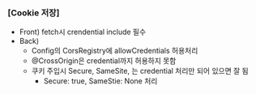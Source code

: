 ### [Cookie 저장]
- Front) fetch시 crendential include 필수
- Back)
  - Config의 CorsRegistry에 allowCredentials 허용처리
  - @CrossOrigin은 credential까지 허용하지 못함
  - 쿠키 주입시 Secure, SameSite, 는 credential 처리만 되어 있으면 잘 됨
    - Secure: true, SameStie: None 처리